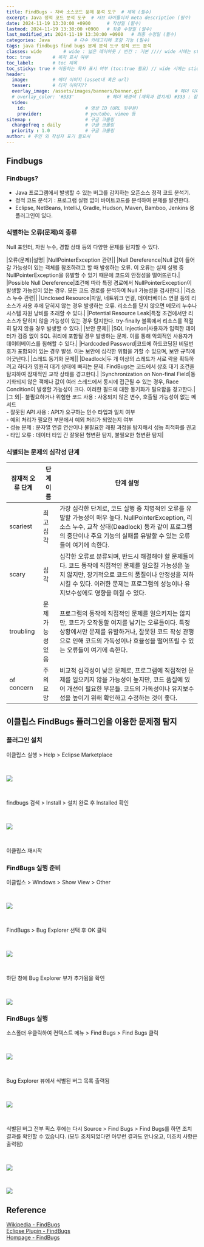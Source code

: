 ```yaml
---
title: FindBugs - 자바 소스코드 문제 분석 도구  # 제목 (필수)
excerpt: Java 정적 코드 분석 도구  # 서브 타이틀이자 meta description (필수)
date: 2024-11-19 13:30:00 +0900      # 작성일 (필수)
lastmod: 2024-11-19 13:30:00 +0900   # 최종 수정일 (필수)
last_modified_at: 2024-11-19 13:30:00 +0900   # 최종 수정일 (필수)
categories: Java         # 다수 카테고리에 포함 가능 (필수)
tags: java findbugs find bugs 문제 분석 도구 정적 코드 분석                     # 태그 복수개 가능 (필수)
classes: wide        # wide : 넓은 레이아웃 / 빈칸 : 기본 //// wide 시에는 sticky toc 불가
toc: true        # 목차 표시 여부
toc_label:       # toc 제목
toc_sticky: true # 이동하는 목차 표시 여부 (toc:true 필요) // wide 시에는 sticky toc 불가
header: 
  image:         # 헤더 이미지 (asset내 혹은 url)
  teaser:        # 티저 이미지??
  overlay_image: /assets/images/banners/banner.gif            # 헤더 이미지 (제목과 겹치게)
  # overlay_color: '#333'            # 헤더 배경색 (제목과 겹치게) #333 : 짙은 회색 (필수)
  video:
    id:                      # 영상 ID (URL 뒷부분)
    provider:                # youtube, vimeo 등
sitemap :                    # 구글 크롤링
  changefreq : daily         # 구글 크롤링
  priority : 1.0             # 구글 크롤링
author: # 주인 외 작성자 표기 필요시
---
```

<!--postNo: 20241119_002-->

## Findbugs  

### Findbugs?  

- Java 프로그램에서 발생할 수 있는 버그를 감지하는 오픈소스 정적 코드 분석기.  
- 정적 코드 분석기 : 프로그램 실행 없이 바이트코드를 분석하여 문제를 발견한다.  
- Eclipse, NetBeans, IntelliJ, Gradle, Hudson, Maven, Bamboo, Jenkins 용 플러그인이 있다.  

### 식별하는 오류(문제)의 종류  

Null 포인터, 자원 누수, 경합 상태 등의 다양한 문제를 탐지할 수 있다.  

|오류(문제)|설명|
|NullPointerException 관련||
|Null Dereference|Null 값이 들어갈 가능성이 있는 객체를 참조하려고 할 때 발생하는 오류. 이 오류는 실제 실행 중 NullPointerException을 유발할 수 있기 때문에 코드의 안정성을 떨어뜨린다.|
|Possible Null Dereference|조건에 따라 특정 경로에서 NullPointerException이 발생할 가능성이 있는 경우. 모든 코드 경로를 분석하여 Null 가능성을 검사한다.|
|리소스 누수 관련||
|Unclosed Resource|파일, 네트워크 연결, 데이터베이스 연결 등의 리소스가 사용 후에 닫히지 않는 경우 발생하는 오류. 리소스를 닫지 않으면 메모리 누수나 시스템 자원 낭비를 초래할 수 있다.|
|Potential Resource Leak|특정 조건에서만 리소스가 닫히지 않을 가능성이 있는 경우 탐지한다. try-finally 블록에서 리소스를 적절히 닫지 않을 경우 발생할 수 있다.|
|보안 문제||
|SQL Injection|사용자가 입력한 데이터가 검증 없이 SQL 쿼리에 포함될 경우 발생하는 문제. 이를 통해 악의적인 사용자가 데이터베이스를 침해할 수 있다.|
|Hardcoded Password|코드에 하드코딩된 비밀번호가 포함되어 있는 경우 발생. 이는 보안에 심각한 위협을 가할 수 있으며, 보안 규칙에 어긋난다.|
|스레드 동기화 문제||
|Deadlock|두 개 이상의 스레드가 서로 락을 획득하려고 하다가 영원히 대기 상태에 빠지는 문제. FindBugs는 코드에서 상호 대기 조건을 탐지하여 잠재적인 교착 상태를 경고한다.|
|Synchronization on Non-final Field|동기화되지 않은 객체나 값이 여러 스레드에서 동시에 접근될 수 있는 경우, Race Condition이 발생할 가능성이 크다. 이러한 필드에 대한 동기화가 필요함을 경고한다.|
|그 외|- 불필요하거나 위험한 코드 사용 : 사용되지 않은 변수, 호출될 가능성이 없는 메서드<br>- 잘못된 API 사용 : API가 요구하는 인수 타입과 일치 여부<br>- 예외 처리가 필요한 부분에서 예외 처리가 되었는지 여부<br>- 성능 문제 : 문자열 연결 연산이나 불필요한 래핑 과정을 탐지해서 성능 최적화를 권고<br>- 타입 오류 : 데이터 타입 간 잘못된 형변환 탐지, 불필요한 형변환 탐지|

### 식별되는 문제의 심각성 단계  

|잠재적 오류 단계|단계 이름|단계 설명|
|---|---|---|
|scariest|최고 심각|가장 심각한 단계로, 코드 실행 중 치명적인 오류를 유발할 가능성이 매우 높다. NullPointerException, 리소스 누수, 교착 상태(Deadlock) 등과 같이 프로그램의 중단이나 주요 기능의 실패를 유발할 수 있는 오류들이 여기에 속한다.|
|scary|심각|심각한 오류로 분류되며, 반드시 해결해야 할 문제들이다. 코드 동작에 직접적인 문제를 일으킬 가능성은 높지 않지만, 장기적으로 코드의 품질이나 안정성을 저하시킬 수 있다. 이러한 문제는 프로그램의 성능이나 유지보수성에도 영향을 미칠 수 있다.|
|troubling|문제 가능성 있음|프로그램의 동작에 직접적인 문제를 일으키지는 않지만, 코드가 오작동할 여지를 남기는 오류들이다. 특정 상황에서만 문제를 유발하거나, 잘못된 코드 작성 관행으로 인해 코드의 가독성이나 효율성을 떨어뜨릴 수 있는 오류들이 여기에 속한다.|
|of concern|주의 요망|비교적 심각성이 낮은 문제로, 프로그램에 직접적인 문제를 일으키지 않을 가능성이 높지만, 코드 품질에 있어 개선이 필요한 부분들. 코드의 가독성이나 유지보수성을 높이기 위해 확인하고 수정하는 것이 좋다.|

## 이클립스 FindBugs 플러그인을 이용한 문제점 탐지  

### 플러그인 설치  

이클립스 실행 > Help > Eclipse Marketplace  

<br>  

![](/assets/images/20241119_002_001.jpg)  

<br>  

findbugs 검색 > Install > 설치 완료 후 Installed 확인

<br>  

![](/assets/images/20241119_002_002.jpg)  

<br>

이클립스 재시작  

### FindBugs 실행 준비  

이클립스 > Windows > Show View > Other  

<br>  

![](/assets/images/20241119_002_003.jpg)  

<br>  

FindBugs > Bug Explorer 선택 후 OK 클릭

<br>  

![](/assets/images/20241119_002_004.jpg)  

<br>  

하단 창에 Bug Explorer 뷰가 추가됨을 확인

<br>  

![](/assets/images/20241119_002_005.jpg)  


### FindBugs 실행  

소스폴더 우클릭하여 컨텍스트 메뉴 > Find Bugs > Find Bugs 클릭  

<br>  

![](/assets/images/20241119_002_006.jpg)  

<br>  

Bug Explorer 뷰에서 식별된 버그 목록 출력됨

<br>  

![](/assets/images/20241119_002_007.jpg)  

<br>  

식별된 버그 전부 픽스 후에는 다시 Source > Find Bugs > Find Bugs를 하면 조치 결과를 확인할 수 있습니다. (모두 조치되었다면 아무런 결과도 안나오고, 미조치 사항은 출력됨)  

<br>  

![](/assets/images/20241119_002_008.jpg)  

<br>  

![](/assets/images/20241119_002_009.jpg)  


## Reference  

[Wikipedia - FindBugs](https://en.wikipedia.org/wiki/FindBugs)  
[Eclipse Plugin - FindBugs](https://marketplace.eclipse.org/content/findbugs-eclipse-plugin?mpc=true&mpc_state=)  
[Hompage - FindBugs](https://findbugs.sourceforge.net/downloads.html)  